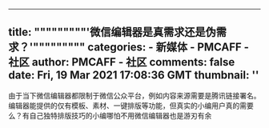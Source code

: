 
---
title: """""""""'微信编辑器是真需求还是伪需求？'"""""""""
categories: 
    - 新媒体
    - PMCAFF - 社区
author: PMCAFF - 社区
comments: false
date: Fri, 19 Mar 2021 17:08:36 GMT
thumbnail: ''
---

<div>   
由于当下微信编辑器都限制于微信公众平台，例如内容来源需要是腾讯链接署名。编辑器能提供的仅有模板、素材、一键排版等功能，但真实的小编用户真的需要么？有自己独特排版技巧的小编哪怕不用微信编辑器也是游刃有余  
</div>
            